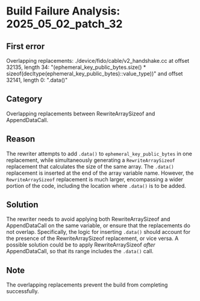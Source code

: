 # Build Failure Analysis: 2025_05_02_patch_32

## First error

Overlapping replacements: ./device/fido/cable/v2_handshake.cc at offset 32135, length 34: "(ephemeral_key_public_bytes.size() * sizeof(decltype(ephemeral_key_public_bytes)::value_type))" and offset 32141, length 0: ".data()"

## Category
Overlapping replacements between RewriteArraySizeof and AppendDataCall.

## Reason
The rewriter attempts to add `.data()` to `ephemeral_key_public_bytes` in one replacement, while simultaneously generating a `RewriteArraySizeof` replacement that calculates the size of the same array.  The `.data()` replacement is inserted at the end of the array variable name. However, the `RewriteArraySizeof` replacement is much larger, encompassing a wider portion of the code, including the location where `.data()` is to be added.

## Solution
The rewriter needs to avoid applying both RewriteArraySizeof and AppendDataCall on the same variable, or ensure that the replacements do not overlap.  Specifically, the logic for inserting `.data()` should account for the presence of the RewriteArraySizeof replacement, or vice versa. A possible solution could be to apply RewriteArraySizeof *after* AppendDataCall, so that its range includes the `.data()` call.

## Note
The overlapping replacements prevent the build from completing successfully.